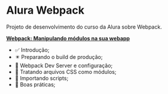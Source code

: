 # Alura Webpack
Projeto de desenvolvimento do curso da Alura sobre Webpack.

**[Webpack: Manipulando módulos na sua webapp](https://cursos.alura.com.br/course/webpack)** 

* :white_check_mark: Introdução;
* :eight_pointed_black_star: Preparando o build de produção;
* :black_square_button: Webpack Dev Server e configuração;
* :black_square_button: Tratando arquivos CSS como módulos;
* :black_square_button: Importando scripts;
* :black_square_button: Boas práticas;
